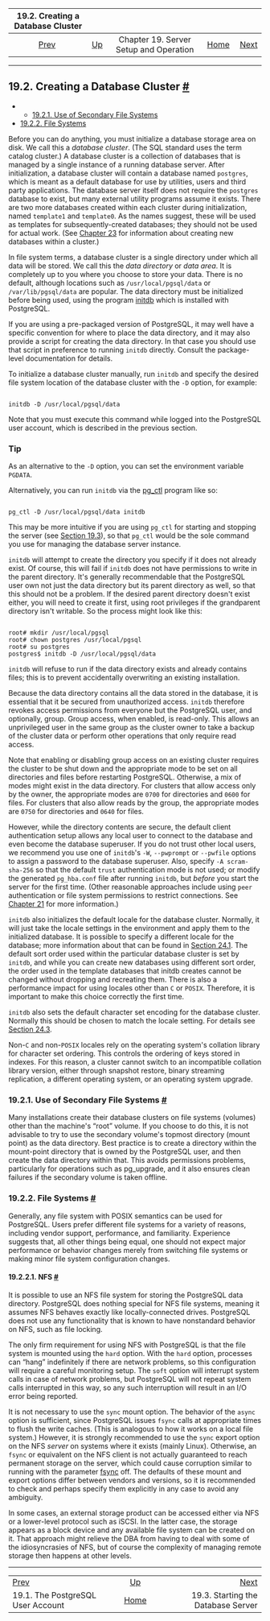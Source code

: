 

|                19.2. Creating a Database Cluster                |                                                             |                                        |                                                       |                                                                 |
| :-------------------------------------------------------------: | :---------------------------------------------------------- | :------------------------------------: | ----------------------------------------------------: | --------------------------------------------------------------: |
| [Prev](postgres-user.html "19.1. The PostgreSQL User Account")  | [Up](runtime.html "Chapter 19. Server Setup and Operation") | Chapter 19. Server Setup and Operation | [Home](index.html "PostgreSQL 17devel Documentation") |  [Next](server-start.html "19.3. Starting the Database Server") |

***

## 19.2. Creating a Database Cluster [#](#CREATING-CLUSTER)

  * *   [19.2.1. Use of Secondary File Systems](creating-cluster.html#CREATING-CLUSTER-MOUNT-POINTS)
  * [19.2.2. File Systems](creating-cluster.html#CREATING-CLUSTER-FILESYSTEM)

Before you can do anything, you must initialize a database storage area on disk. We call this a *database cluster*. (The SQL standard uses the term catalog cluster.) A database cluster is a collection of databases that is managed by a single instance of a running database server. After initialization, a database cluster will contain a database named `postgres`, which is meant as a default database for use by utilities, users and third party applications. The database server itself does not require the `postgres` database to exist, but many external utility programs assume it exists. There are two more databases created within each cluster during initialization, named `template1` and `template0`. As the names suggest, these will be used as templates for subsequently-created databases; they should not be used for actual work. (See [Chapter 23](managing-databases.html "Chapter 23. Managing Databases") for information about creating new databases within a cluster.)

In file system terms, a database cluster is a single directory under which all data will be stored. We call this the *data directory* or *data area*. It is completely up to you where you choose to store your data. There is no default, although locations such as `/usr/local/pgsql/data` or `/var/lib/pgsql/data` are popular. The data directory must be initialized before being used, using the program [initdb](app-initdb.html "initdb") which is installed with PostgreSQL.

If you are using a pre-packaged version of PostgreSQL, it may well have a specific convention for where to place the data directory, and it may also provide a script for creating the data directory. In that case you should use that script in preference to running `initdb` directly. Consult the package-level documentation for details.

To initialize a database cluster manually, run `initdb` and specify the desired file system location of the database cluster with the `-D` option, for example:

```

initdb -D /usr/local/pgsql/data
```

Note that you must execute this command while logged into the PostgreSQL user account, which is described in the previous section.

### Tip

As an alternative to the `-D` option, you can set the environment variable `PGDATA`.

Alternatively, you can run `initdb` via the [pg\_ctl](app-pg-ctl.html "pg_ctl") program like so:

```

pg_ctl -D /usr/local/pgsql/data initdb
```

This may be more intuitive if you are using `pg_ctl` for starting and stopping the server (see [Section 19.3](server-start.html "19.3. Starting the Database Server")), so that `pg_ctl` would be the sole command you use for managing the database server instance.

`initdb` will attempt to create the directory you specify if it does not already exist. Of course, this will fail if `initdb` does not have permissions to write in the parent directory. It's generally recommendable that the PostgreSQL user own not just the data directory but its parent directory as well, so that this should not be a problem. If the desired parent directory doesn't exist either, you will need to create it first, using root privileges if the grandparent directory isn't writable. So the process might look like this:

```

root# mkdir /usr/local/pgsql
root# chown postgres /usr/local/pgsql
root# su postgres
postgres$ initdb -D /usr/local/pgsql/data
```

`initdb` will refuse to run if the data directory exists and already contains files; this is to prevent accidentally overwriting an existing installation.

Because the data directory contains all the data stored in the database, it is essential that it be secured from unauthorized access. `initdb` therefore revokes access permissions from everyone but the PostgreSQL user, and optionally, group. Group access, when enabled, is read-only. This allows an unprivileged user in the same group as the cluster owner to take a backup of the cluster data or perform other operations that only require read access.

Note that enabling or disabling group access on an existing cluster requires the cluster to be shut down and the appropriate mode to be set on all directories and files before restarting PostgreSQL. Otherwise, a mix of modes might exist in the data directory. For clusters that allow access only by the owner, the appropriate modes are `0700` for directories and `0600` for files. For clusters that also allow reads by the group, the appropriate modes are `0750` for directories and `0640` for files.

However, while the directory contents are secure, the default client authentication setup allows any local user to connect to the database and even become the database superuser. If you do not trust other local users, we recommend you use one of `initdb`'s `-W`, `--pwprompt` or `--pwfile` options to assign a password to the database superuser. Also, specify `-A scram-sha-256` so that the default `trust` authentication mode is not used; or modify the generated `pg_hba.conf` file after running `initdb`, but *before* you start the server for the first time. (Other reasonable approaches include using `peer` authentication or file system permissions to restrict connections. See [Chapter 21](client-authentication.html "Chapter 21. Client Authentication") for more information.)

`initdb` also initializes the default locale for the database cluster. Normally, it will just take the locale settings in the environment and apply them to the initialized database. It is possible to specify a different locale for the database; more information about that can be found in [Section 24.1](locale.html "24.1. Locale Support"). The default sort order used within the particular database cluster is set by `initdb`, and while you can create new databases using different sort order, the order used in the template databases that initdb creates cannot be changed without dropping and recreating them. There is also a performance impact for using locales other than `C` or `POSIX`. Therefore, it is important to make this choice correctly the first time.

`initdb` also sets the default character set encoding for the database cluster. Normally this should be chosen to match the locale setting. For details see [Section 24.3](multibyte.html "24.3. Character Set Support").

Non-`C` and non-`POSIX` locales rely on the operating system's collation library for character set ordering. This controls the ordering of keys stored in indexes. For this reason, a cluster cannot switch to an incompatible collation library version, either through snapshot restore, binary streaming replication, a different operating system, or an operating system upgrade.

### 19.2.1. Use of Secondary File Systems [#](#CREATING-CLUSTER-MOUNT-POINTS)

Many installations create their database clusters on file systems (volumes) other than the machine's “root” volume. If you choose to do this, it is not advisable to try to use the secondary volume's topmost directory (mount point) as the data directory. Best practice is to create a directory within the mount-point directory that is owned by the PostgreSQL user, and then create the data directory within that. This avoids permissions problems, particularly for operations such as pg\_upgrade, and it also ensures clean failures if the secondary volume is taken offline.

### 19.2.2. File Systems [#](#CREATING-CLUSTER-FILESYSTEM)

Generally, any file system with POSIX semantics can be used for PostgreSQL. Users prefer different file systems for a variety of reasons, including vendor support, performance, and familiarity. Experience suggests that, all other things being equal, one should not expect major performance or behavior changes merely from switching file systems or making minor file system configuration changes.

#### 19.2.2.1. NFS [#](#CREATING-CLUSTER-NFS)

It is possible to use an NFS file system for storing the PostgreSQL data directory. PostgreSQL does nothing special for NFS file systems, meaning it assumes NFS behaves exactly like locally-connected drives. PostgreSQL does not use any functionality that is known to have nonstandard behavior on NFS, such as file locking.

The only firm requirement for using NFS with PostgreSQL is that the file system is mounted using the `hard` option. With the `hard` option, processes can “hang” indefinitely if there are network problems, so this configuration will require a careful monitoring setup. The `soft` option will interrupt system calls in case of network problems, but PostgreSQL will not repeat system calls interrupted in this way, so any such interruption will result in an I/O error being reported.

It is not necessary to use the `sync` mount option. The behavior of the `async` option is sufficient, since PostgreSQL issues `fsync` calls at appropriate times to flush the write caches. (This is analogous to how it works on a local file system.) However, it is strongly recommended to use the `sync` export option on the NFS *server* on systems where it exists (mainly Linux). Otherwise, an `fsync` or equivalent on the NFS client is not actually guaranteed to reach permanent storage on the server, which could cause corruption similar to running with the parameter [fsync](runtime-config-wal.html#GUC-FSYNC) off. The defaults of these mount and export options differ between vendors and versions, so it is recommended to check and perhaps specify them explicitly in any case to avoid any ambiguity.

In some cases, an external storage product can be accessed either via NFS or a lower-level protocol such as iSCSI. In the latter case, the storage appears as a block device and any available file system can be created on it. That approach might relieve the DBA from having to deal with some of the idiosyncrasies of NFS, but of course the complexity of managing remote storage then happens at other levels.

***

|                                                                 |                                                             |                                                                 |
| :-------------------------------------------------------------- | :---------------------------------------------------------: | --------------------------------------------------------------: |
| [Prev](postgres-user.html "19.1. The PostgreSQL User Account")  | [Up](runtime.html "Chapter 19. Server Setup and Operation") |  [Next](server-start.html "19.3. Starting the Database Server") |
| 19.1. The PostgreSQL User Account                               |    [Home](index.html "PostgreSQL 17devel Documentation")    |                              19.3. Starting the Database Server |
